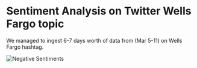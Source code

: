 # Sentiment Analysis on Twitter Wells Fargo topic

We managed to ingest 6-7 days worth of data from (Mar 5-11) on Wells Fargo hashtag.

![Negative Sentiments](https://github.com/kamarapaulb/sentiment-analysis/raw/master/images/001_negative_sentiment.PNG)